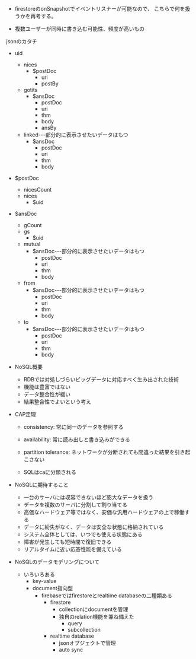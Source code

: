 
* firestoreのonSnapshotでイベントリスナーが可能なので、
こちらで何を扱うかを再考する。

* 複数ユーザーが同時に書き込む可能性、頻度が高いもの

jsonのカタチ

* uid
    * nices
        * $postDoc
            * uri
            * postBy
    * gotits
        * $ansDoc
            * postDoc
            * uri
            * thm
            * body
            * ansBy
    * linked---部分的に表示させたいデータはもつ
        * $ansDoc
            * postDoc
            * uri
            * thm
            * body

* $postDoc
    * nicesCount
    * nices
        * $uid

* $ansDoc
    * gCount
    * gs
        * $uid
    * mutual
        * $ansDoc---部分的に表示させたいデータはもつ
            * postDoc
            * uri
            * thm
            * body
    * from
        * $ansDoc---部分的に表示させたいデータはもつ
            * postDoc
            * uri
            * thm
            * body
    * to
        * $ansDoc---部分的に表示させたいデータはもつ
            * postDoc
            * uri
            * thm
            * body

* NoSQL概要
    * RDBでは対処しづらいビッグデータに対応すべく生み出された技術
    * 機能は豊富ではない
    * データ整合性が緩い
    * 結果整合性でよいという考え

* CAP定理
    * consistency: 常に同一のデータを参照する
    * availability: 常に読み出しと書き込みができる
    * partition tolerance: ネットワークが分断されても間違った結果を引き起こさない

    * SQLはcaに分類される

* NoSQLに期待すること
    * 一台のサーバには収容できないほど膨大なデータを扱う
    * データを複数のサーバに分割して割り当てる
    * 高価なハードウェア等ではなく、安価な汎用ハードウェアの上で稼働する
    * データに紛失がなく、データは安全な状態に格納されている
    * システム全体としては、いつでも使える状態にある
    * 障害が発生しても短時間で復旧できる
    * リアルタイムに近い応答性能を備えている

* NoSQLのデータモデリングについて
    * いろいろある
        * key-value
        * document指向型
            * firebaseではfirestoreとrealtime databaseの二種類ある
                * firestore
                    * collectionにdocumentを管理
                    * 独自のrelation機能を兼ね備えた
                        * query
                        * subcollection
                * realtime database 
                    * jsonオブジェクトで管理
                    * auto sync



